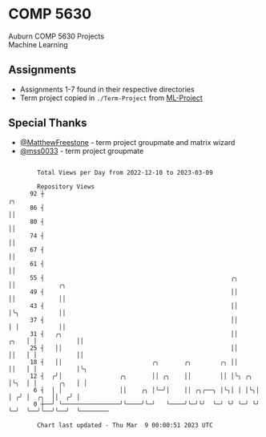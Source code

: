 # COMP 5630
Auburn COMP 5630 Projects  
Machine Learning

## Assignments
- Assignments 1-7 found in their respective directories
- Term project copied in `./Term-Project` from [ML-Project](https://github.com/wumphlett/ML-Project)

## Special Thanks
- [@MatthewFreestone](https://github.com/MatthewFreestone) - term project groupmate and matrix wizard
- [@mss0033](https://github.com/mss0033) - term project groupmate

```

        Total Views per Day from 2022-12-10 to 2023-03-09

        Repository Views
      92 ┼                                                                ╭╮
      86 ┤                                                                ││
      80 ┤                                                                ││
      74 ┤                                                                ││
      67 ┤                                                                ││
      61 ┤                                                                ││
      55 ┤                                                    ╭╮          ││            ╭╮
      49 ┤                                                    ││          ││            ││
      43 ┤                                                    ││          │╰╮           ││
      37 ┤                                                    ││          │ │           ││
      31 ┤   ╭╮                                               ││     ╭╮   │ │           ││
      25 ┤   ││                                               ││     ││   │ │           ││
      18 ┤   ││                         ╭╮       ╭╮        ╭╮ ││     ││   │ │           │╰╮
      12 ┤  ╭╯│                ╭╮       ││ ╭╮    ││        ││ │╰╮ ╭╮ │╰╮  │ │      ╭╮   │ │
       6 ┤  │ │                ││    ╭╮ │╰─╯│    ││ ╭╮╭──╮ │╰╮│ │ │╰╮│ │ ╭╯ │  ╭╮  ││  ╭╯ │
       0 ┼──╯ ╰────────────────╯╰────╯╰─╯   ╰────╯╰─╯╰╯  ╰─╯ ╰╯ ╰─╯ ╰╯ ╰─╯  ╰──╯╰──╯╰──╯  ╰────────

        Chart last updated - Thu Mar  9 00:00:51 2023 UTC
        
```
